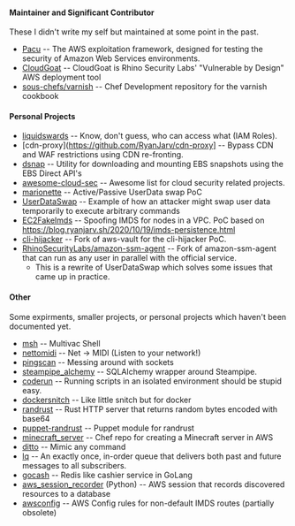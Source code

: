 #### Maintainer and Significant Contributor

These I didn't write my self but maintained at some point in the past.

* [Pacu](https://github.com/RhinoSecurityLabs/pacu) -- The AWS exploitation framework, designed for testing the security of Amazon Web Services environments.
* [CloudGoat](https://github.com/RhinoSecurityLabs/cloudgoat) -- CloudGoat is Rhino Security Labs' "Vulnerable by Design" AWS deployment tool
* [sous-chefs/varnish](https://github.com/sous-chefs/varnish) -- Chef Development repository for the varnish cookbook

#### Personal Projects
* [liquidswards](https://github.com/RyanJarv/liquidswards) -- Know, don't guess, who can access what (IAM Roles).
* [cdn-proxy](https://github.com/RyanJarv/cdn-proxy] -- Bypass CDN and WAF restrictions using CDN re-fronting.
* [dsnap](https://github.com/RhinoSecurityLabs/dsnap) -- Utility for downloading and mounting EBS snapshots using the EBS Direct API's
* [awesome-cloud-sec](https://github.com/RyanJarv/awesome-cloud-sec) -- Awesome list for cloud security related projects.
* [marionette](https://github.com/RyanJarv/marionette) -- Active/Passive UserData swap PoC
* [UserDataSwap](https://github.com/RyanJarv/UserDataSwap) -- Example of how an attacker might swap user data temporarily to execute arbitrary commands
* [EC2FakeImds](https://github.com/RyanJarv/EC2FakeImds) -- Spoofing IMDS for nodes in a VPC. PoC based on https://blog.ryanjarv.sh/2020/10/19/imds-persistence.html
* [cli-hijacker](https://github.com/RyanJarv/cli-hijacker) -- Fork of aws-vault for the cli-hijacker PoC.
* [RhinoSecurityLabs/amazon-ssm-agent](https://github.com/RhinoSecurityLabs/amazon-ssm-agent) -- Fork of amazon-ssm-agent that can run as any user in parallel with the official service.
  * This is a rewrite of UserDataSwap which solves some issues that came up in practice.

#### Other

Some expirments, smaller projects, or personal projects which haven't been documented yet.

* [msh](https://github.com/RyanJarv/msh) -- Multivac Shell
* [nettomidi](https://github.com/RyanJarv/nettomidi) -- Net -> MIDI (Listen to your network!)
* [pingscan](https://github.com/RyanJarv/pingscan/blob/master/pingscan.py) -- Messing around with sockets
* [steampipe_alchemy](https://github.com/RyanJarv/steampipe_alchemy) -- SQLAlchemy wrapper around Steampipe.
* [coderun](https://github.com/RyanJarv/coderun) -- Running scripts in an isolated environment should be stupid easy.
* [dockersnitch](https://github.com/RyanJarv/dockersnitch) -- Like little snitch but for docker
* [randrust](https://github.com/RyanJarv/randrust) -- Rust HTTP server that returns random bytes encoded with base64
* [puppet-randrust](https://github.com/RyanJarv/puppet-randrust) -- Puppet module for randrust
* [minecraft_server](https://github.com/RyanJarv/minecraft_server) -- Chef repo for creating a Minecraft server in AWS
* [ditto](https://github.com/RyanJarv/ditto) -- Mimic any command
* [lq](https://github.com/RyanJarv/lq) -- An exactly once, in-order queue that delivers both past and future messages to all subscribers.
* [gocash](https://github.com/RyanJarv/gocash) -- Redis like cashier service in GoLang
* [aws_session_recorder](https://github.com/RyanJarv/aws_session_recorder) (Python) -- AWS session that records discovered resources to a database
* [awsconfig](https://github.com/RyanJarv/awsconfig) -- AWS Config rules for non-default IMDS routes (partially obsolete)
